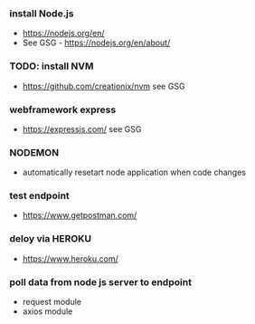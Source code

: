### install Node.js
* https://nodejs.org/en/
* See GSG - https://nodejs.org/en/about/

### TODO: install NVM 
* https://github.com/creationix/nvm
see GSG

### webframework express
* https://expressjs.com/
see GSG

### NODEMON
* automatically resetart node application when code changes

### test endpoint
* https://www.getpostman.com/

### deloy via HEROKU
* https://www.heroku.com/

### poll data from node js server to endpoint
* request module
* axios module